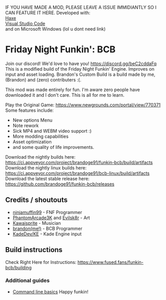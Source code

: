 IF YOU HAVE MADE A MOD, PLEASE LEAVE A ISSUE IMMIDIANTLY SO I CAN FEATURE IT HERE.
Developed with:  
[Haxe](https://haxe.org)  
[Visual Studio Code](https://code.visualstudio.com)  
and on Microsoft Windows (lol u dont need link)
# Friday Night Funkin': BCB


Join our discord! We'd love to have you! https://discord.gg/beC2cddaFq
This is a modified build of the Friday Night Funkin' Engine. Improves on input and asset loading.
Brandon's Custom Build is a build made by me, (Brandon) and (zero) contributers :(.  
  
This mod was made entirely for fun. I'm aware zero people have downloaded it and I don't care. This is all for me to learn.


Play the Original Game: https://www.newgrounds.com/portal/view/770371
Some features include:
- New options Menu
- Note rework
- Sick MP4 and WEBM video support :)
- More modding capabilities
- Asset optimization
- and some quality of life improvements.

Download the nightly builds here: https://ci.appveyor.com/project/brandoge91/funkin-bcb/build/artifacts
Download the nightly linux builds here: https://ci.appveyor.com/project/brandoge91/bcb-linux/build/artifacts
Download the latest stable release here: https://github.com/brandoge91/funkin-bcb/releases

## Credits / shoutouts  

- [ninjamuffin99](https://twitter.com/ninja_muffin99) - FNF Programmer  
- [PhantomArcade3K](https://twitter.com/phantomarcade3k) and [Evilsk8r](https://twitter.com/evilsk8r) - Art  
- [Kawaisprite](https://twitter.com/kawaisprite) - Musician  
- [brandon(me!)](https://www.fused.fans) - BCB Programmer  
- [KadeDev/KE](https://github.com/kadedev/) - Kade Engine input


## Build instructions
Check Right Here for Instructions: https://www.fused.fans/funkin-bcb/building
### Additional guides

- [Command line basics](https://ninjamuffin99.newgrounds.com/news/post/1090480)
Happy funkin!
